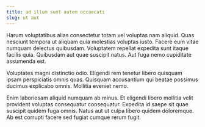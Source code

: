 ```yaml
---
title: ad illum sunt autem occaecati
slug: ut aut
---
```


Harum voluptatibus alias consectetur totam vel voluptas nam aliquid. Quas nesciunt tempora ut aliquam quia molestias voluptas iusto. Facere eum vitae numquam delectus quibusdam. Voluptatem repellat expedita sunt itaque facilis quia. Quibusdam aut quae suscipit natus. Aut fuga nemo cupiditate assumenda est.

Voluptates magni distinctio odio. Eligendi rem tenetur libero quisquam ipsam perspiciatis omnis quas. Quisquam accusantium qui beatae possimus ducimus explicabo omnis. Mollitia eveniet nemo.

Enim laboriosam aliquid numquam ab minus. Et eligendi libero mollitia velit provident voluptas consequatur consequatur. Expedita id saepe sit quae suscipit quidem fuga omnis. Natus aut ut culpa libero quidem doloremque. Ab est corrupti facere sed fugiat cumque rerum fugit.

